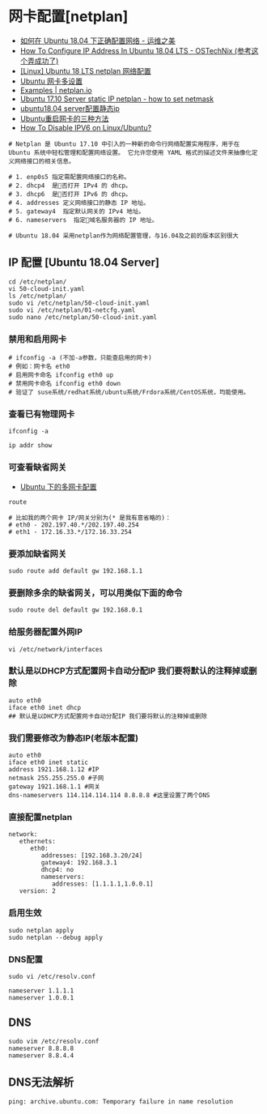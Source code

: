 # 网卡配置[netplan]

- [如何在 Ubuntu 18.04 下正确配置网络 - 运维之美](https://www.hi-linux.com/posts/49513.html)
- [How To Configure IP Address In Ubuntu 18.04 LTS - OSTechNix (参考这个弄成功了)](https://www.ostechnix.com/how-to-configure-ip-address-in-ubuntu-18-04-lts/)
- [[Linux] Ubuntu 18 LTS netplan 网络配置](https://www.cnblogs.com/abeen/p/9355493.html)
- [Ubuntu 网卡多设置](https://blog.csdn.net/wv_feng/article/details/78504624)
- [Examples | netplan.io](https://netplan.io/examples)
- [Ubuntu 17.10 Server static IP netplan - how to set netmask](https://askubuntu.com/questions/972955/ubuntu-17-10-server-static-ip-netplan-how-to-set-netmask)
- [ubuntu18.04 server配置静态ip](https://blog.csdn.net/mossan/article/details/80381679)
- [Ubuntu重启网卡的三种方法](https://blog.csdn.net/marc07/article/details/62885872)
- [How To Disable IPV6 on Linux/Ubuntu?](https://support.purevpn.com/how-to-disable-ipv6-linuxubuntu)

```shell
# Netplan 是 Ubuntu 17.10 中引入的一种新的命令行网络配置实用程序，用于在 Ubuntu 系统中轻松管理和配置网络设置。 它允许您使用 YAML 格式的描述文件来抽像化定义网络接口的相关信息。

# 1. enp0s5 指定需配置网络接口的名称。
# 2. dhcp4  是否打开 IPv4 的 dhcp。
# 3. dhcp6  是否打开 IPv6 的 dhcp。
# 4. addresses 定义网络接口的静态 IP 地址。
# 5. gateway4  指定默认网关的 IPv4 地址。
# 6. nameservers  指定域名服务器的 IP 地址。

```

```shell
# Ubuntu 18.04 采用netplan作为网络配置管理，与16.04及之前的版本区别很大
```

## IP 配置 [Ubuntu 18.04 Server]

```shell
cd /etc/netplan/
vi 50-cloud-init.yaml
ls /etc/netplan/
sudo vi /etc/netplan/50-cloud-init.yaml
sudo vi /etc/netplan/01-netcfg.yaml
sudo nano /etc/netplan/50-cloud-init.yaml
```

### 禁用和启用网卡

```shell
# ifconfig -a (不加-a参数，只能查启用的网卡)
# 例如：网卡名 eth0
# 启用网卡命名 ifconfig eth0 up
# 禁用网卡命名 ifconfig eth0 down
# 验证了 suse系统/redhat系统/ubuntu系统/Frdora系统/CentOS系统，均能使用。
```

### 查看已有物理网卡

```shell
ifconfig -a

ip addr show
```

### 可查看缺省网关

- [Ubuntu 下的多网卡配置](https://yiding-he.iteye.com/blog/244943)

```shell
route
```

```shell
# 比如我的两个网卡 IP/网关分别为(* 是我有意省略的)：
# eth0 - 202.197.40.*/202.197.40.254
# eth1 - 172.16.33.*/172.16.33.254
```

### 要添加缺省网关

```shell
sudo route add default gw 192.168.1.1
```

### 要删除多余的缺省网关，可以用类似下面的命令

```shell
sudo route del default gw 192.168.0.1
```

### 给服务器配置外网IP

```shell
vi /etc/network/interfaces
```

### 默认是以DHCP方式配置网卡自动分配IP 我们要将默认的注释掉或删除

```shell
auto eth0
iface eth0 inet dhcp
## 默认是以DHCP方式配置网卡自动分配IP 我们要将默认的注释掉或删除
```

### 我们需要修改为静态IP(老版本配置)

```shell
auto eth0
iface eth0 inet static
address 1921.168.1.12 #IP
netmask 255.255.255.0 #子网
gateway 1921.168.1.1 #网关
dns-nameservers 114.114.114.114 8.8.8.8 #这里设置了两个DNS
```

### 直接配置netplan

```shell
network:
   ethernets:
      eth0:
         addresses: [192.168.3.20/24]
         gateway4: 192.168.3.1
         dhcp4: no
         nameservers:
            addresses: [1.1.1.1,1.0.0.1]
   version: 2
```

### 启用生效

```shell
sudo netplan apply
sudo netplan --debug apply
```

### DNS配置

```shell
sudo vi /etc/resolv.conf
```

```shell
nameserver 1.1.1.1
nameserver 1.0.0.1
```

## DNS

```shell
sudo vim /etc/resolv.conf
nameserver 8.8.8.8
nameserver 8.8.4.4
```

## DNS无法解析

```shell
ping: archive.ubuntu.com: Temporary failure in name resolution
```